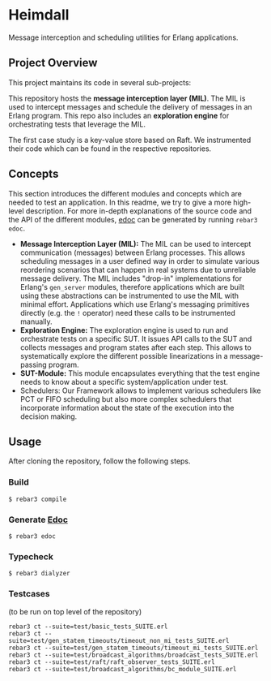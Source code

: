 Heimdall
=====

Message interception and scheduling utilities for Erlang applications.

## Project Overview

This project maintains its code in several sub-projects:

This repository hosts the **message interception layer (MIL)**. The MIL is used to intercept messages and schedule the delivery of messages in an Erlang program. This repo also includes an **exploration engine** for orchestrating tests that leverage the MIL.

The first case study is a key-value store based on Raft.
We instrumented their code which can be found in the respective repositories.

## Concepts

This section introduces the different modules and concepts which are needed to test an application. In this readme, we try to give a more high-level description. For more in-depth explanations of the source code and the API of the different modules, [edoc](https://www.erlang.org/doc/apps/edoc/chapter.html) can be generated by running `rebar3 edoc`.

- **Message Interception Layer (MIL):** The MIL can be used to intercept communication (messages) between Erlang processes. This allows scheduling messages in a user defined way in order to simulate various reordering scenarios that can happen in real systems due to unreliable message delivery. The MIL includes "drop-in" implementations for Erlang's `gen_server` modules, therefore applications which are built using these abstractions can be instrumented to use the MIL with minimal effort. Applications which use Erlang's messaging primitives directly (e.g. the `!` operator) need these calls to be instrumented manually.
- **Exploration Engine:** The exploration engine is used to run and orchestrate tests on a specific SUT. It issues API calls to the SUT and collects messages and program states after each step. This allows to systematically explore the different possible linearizations in a message-passing program.
- **SUT-Module:** This module encapsulates everything that the test engine needs to know about a specific system/application under test.
- Schedulers: Our Framework allows to implement various schedulers like PCT or FIFO scheduling but also more complex schedulers that incorporate information about the state of the execution into the decision making.

## Usage

After cloning the repository, follow the following steps.

### Build

    $ rebar3 compile

### Generate [Edoc](https://www.erlang.org/doc/apps/edoc/chapter.html)

    $ rebar3 edoc

### Typecheck

    $ rebar3 dialyzer

### Testcases 
(to be run on top level of the repository)

    rebar3 ct --suite=test/basic_tests_SUITE.erl
    rebar3 ct --suite=test/gen_statem_timeouts/timeout_non_mi_tests_SUITE.erl
    rebar3 ct --suite=test/gen_statem_timeouts/timeout_mi_tests_SUITE.erl
    rebar3 ct --suite=test/broadcast_algorithms/broadcast_tests_SUITE.erl
    rebar3 ct --suite=test/raft/raft_observer_tests_SUITE.erl
    rebar3 ct --suite=test/broadcast_algorithms/bc_module_SUITE.erl
